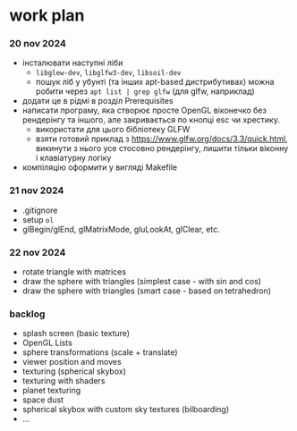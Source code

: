 # work plan

### 20 nov 2024
* інсталювати наступні ліби
  * `libglew-dev`, `libglfw3-dev`, `libsoil-dev`
  * пошук ліб у убунті (та інших apt-based дистрибутивах) можна робити через `apt list | grep glfw` (для glfw, наприклад)
* додати це в рідмі в розділ Prerequisites
* написати програму, яка створює просте OpenGL віконечко без рендерінгу та іншого, але закривається по кнопці esc чи хрестику.
  * використати для цього бібліотеку GLFW
  * взяти готовий приклад з https://www.glfw.org/docs/3.3/quick.html, викинути з нього усе стосовно рендерінгу, лишити тільки віконну і клавіатурну логіку
* компіляцію оформити у вигляді Makefile

### 21 nov 2024
* .gitignore
* setup `ol`
* glBegin/glEnd, glMatrixMode, gluLookAt, glClear, etc.

### 22 nov 2024
* rotate triangle with matrices
* draw the sphere with triangles (simplest case - with sin and cos)
* draw the sphere with triangles (smart case - based on tetrahedron)

### backlog
* splash screen (basic texture)
* OpenGL Lists
* sphere transformations (scale + translate)
* viewer position and moves
* texturing (spherical skybox)
* texturing with shaders
* planet texturing
* space dust
* spherical skybox with custom sky textures (bilboarding)
* ...